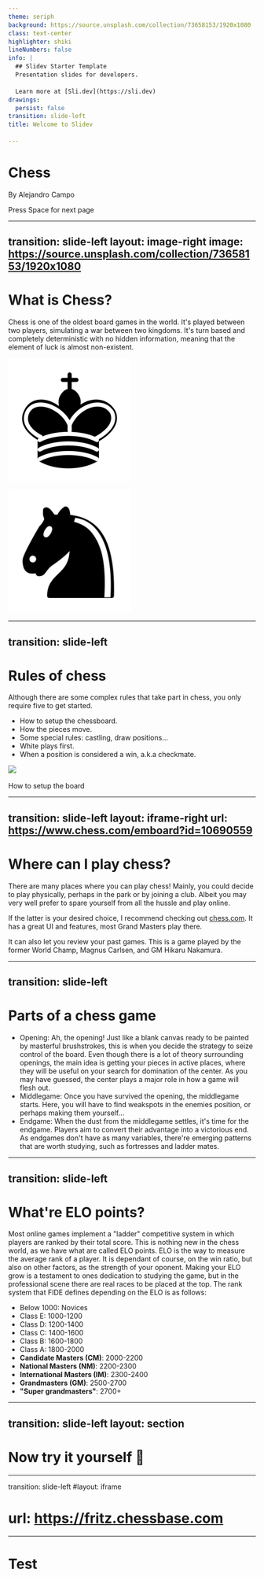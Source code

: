 ```yaml
---
theme: seriph
background: https://source.unsplash.com/collection/73658153/1920x1080
class: text-center
highlighter: shiki
lineNumbers: false
info: |
  ## Slidev Starter Template
  Presentation slides for developers.

  Learn more at [Sli.dev](https://sli.dev)
drawings:
  persist: false
transition: slide-left
title: Welcome to Slidev

---
```


# Chess

By Alejandro Campo

<div class="pt-12">
  <span @click="$slidev.nav.next" class="px-2 py-1 rounded cursor-pointer" hover="bg-white bg-opacity-10">
    Press Space for next page <carbon:arrow-right class="inline"/>
  </span>
</div>


<!--
The last comment block of each slide will be treated as slide notes. It will be visible and editable in Presenter Mode along with the slide. [Read more in the docs](https://sli.dev/guide/syntax.html#notes)
-->

---
transition: slide-left
layout: image-right
image: https://source.unsplash.com/collection/73658153/1920x1080
---

# What is Chess?
Chess is one of the oldest board games in the world. It's played between two players, simulating a war between two kingdoms. It's turn based and completely deterministic with no hidden information, meaning that the element of luck is almost non-existent.

<img src="public/3398_black-king.png" class="absolute w-32 mt-10 rotate-12"  v-motion
:initial="{
  y: 0,
  rotate: 0
}"
:enter="{
  y: 10,
  rotate: 12,
  transition: {
    repeat: Infinity,
    repeatType: 'mirror',
    type: 'spring'
  },
}">

<img src="public/3402_black-knight.png" class="absolute w-32 mt-10 left-56 top-80 rotate-12"  v-motion
:initial="{
  y: 0,
  x: 0,
  rotate: 0
}"
:enter="{
  y: -10,
  x: -10,
  rotate: -12,
  transition: {
    repeat: Infinity,
    repeatType: 'mirror',
    type: 'spring'
  },
}">


---
transition: slide-left
---

# Rules of chess
<div class="flex">
  <div>
    Although there are some complex rules that take part in chess, you only require five to get started.
  
  - How to setup the chessboard.
  - How the pieces move.
  - Some special rules: castling, draw positions...
  - White plays first.
  - When a position is considered a win, a.k.a checkmate.
  
  </div>
  <div>
    <img src="https://images.chesscomfiles.com/uploads/v1/images_users/tiny_mce/erik/phpkX414z.gif" class="w-96" />
    <p class="italic text-center">How to setup the board</p>
  </div>
</div>

---
transition: slide-left
layout: iframe-right
url: https://www.chess.com/emboard?id=10690559
---

# Where can I play chess?
<div class="flex flex-row">
<div>
  There are many places where you can play chess! Mainly, you could decide to play physically, perhaps in the park or by joining a club. Albeit you may very well prefer to spare yourself from all the hussle and play online.
  
  If the latter is your desired choice, I recommend checking out [chess.com](https://chess.com). It has a great UI and features, most Grand Masters play there.

  It can also let you review your past games. This is a game played by the former World Champ, Magnus Carlsen, and GM Hikaru Nakamura.
</div>

</div>

---
transition: slide-left
---
# Parts of a chess game
 - Opening: Ah, the opening! Just like a blank canvas ready to be painted by masterful brushstrokes, this is when you decide the strategy to seize control of the board. Even though there is a lot of theory surrounding openings, the main idea is getting your pieces in active places, where they will be useful on your search for domination of the center. As you may have guessed, the center plays a major role in how a game will flesh out.
 - Middlegame: Once you have survived the opening, the middlegame starts. Here, you will have to find weakspots in the enemies position, or perhaps making them yourself...
 - Endgame: When the dust from the middlegame settles, it's time for the endgame. Players aim to convert their advantage into a victorious end. As endgames don't have as many variables, there're emerging patterns that are worth studying, such as fortresses and ladder mates.


---
transition: slide-left
---
# What're ELO points?

<div>
  Most online games implement a "ladder" competitive system in which players are ranked by their total score. This is nothing new in the chess world, as we have what are called ELO points. ELO is the way to measure the average rank of a player. It is dependant of course, on the win ratio, but also on other factors, as the strength of your oponent.
  Making your ELO grow is a testament to ones dedication to studying the game, but in the professional scene there are real races to be placed at the top. The rank system that FIDE defines depending on the ELO is as follows:

  <div class="text-sm">

  - Below 1000: Novices
  - Class E: 1000-1200
  - Class D: 1200-1400
  - Class C: 1400-1600
  - Class B: 1600-1800
  - Class A: 1800-2000
  - **Candidate Masters (CM)**: 2000-2200
  - **National Masters (NM)**: 2200-2300
  - **International Masters (IM)**: 2300-2400
  - **Grandmasters (GM)**: 2500-2700
  - **"Super grandmasters"**: 2700+
  </div>

</div>

---
transition: slide-left
layout: section
---

<h1 class="font-extrabold text-transparent text-8xl bg-clip-text bg-gradient-to-r from-purple-400 to-pink-600">Now try it  yourself 🤔</h1>


---
transition: slide-left
#layout: iframe
# url: https://fritz.chessbase.com
---

# Test

<Chessboard></Chessboard>






